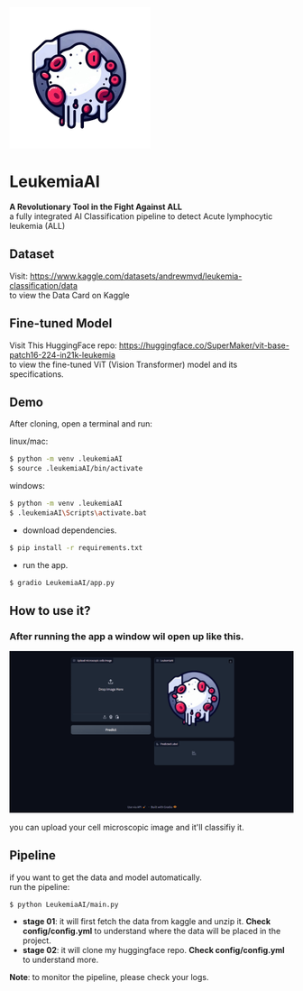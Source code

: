 <img src="demo/LuekemiaAI.png" alt="LuekemiaAI" style="width: 250px;">

# **LeukemiaAI**

**A Revolutionary Tool in the Fight Against ALL** <br>
a fully integrated AI Classification pipeline to detect Acute lymphocytic leukemia (ALL)

## **Dataset**
Visit: https://www.kaggle.com/datasets/andrewmvd/leukemia-classification/data <br>
to view the Data Card on Kaggle

## **Fine-tuned Model**
Visit This HuggingFace repo: https://huggingface.co/SuperMaker/vit-base-patch16-224-in21k-leukemia <br>
to view the fine-tuned ViT (Vision Transformer) model and its specifications.


## **Demo**

After cloning, open a terminal and run:

linux/mac:
```bash
$ python -m venv .leukemiaAI
$ source .leukemiaAI/bin/activate
```
windows:
```bash
$ python -m venv .leukemiaAI
$ .leukemiaAI\Scripts\activate.bat
```

* download dependencies.

```bash
$ pip install -r requirements.txt
```

* run the app.

```bash
$ gradio LeukemiaAI/app.py
```
## How to use it?

### After running the app a window wil open up like this.
![running application](demo/model_demo.gif)

you can upload your cell microscopic image and it'll classifiy it. <br>


## **Pipeline**

if you want to get the data and model automatically. <br>
run the pipeline:

```bash
$ python LeukemiaAI/main.py
```

* **stage 01**: it will first fetch the data from kaggle and unzip it. **Check config/config.yml** to understand where the data will be placed in the project.
* **stage 02**: it will clone my huggingface repo. **Check config/config.yml** to understand more.

**Note**: to monitor the pipeline, please check your logs.
